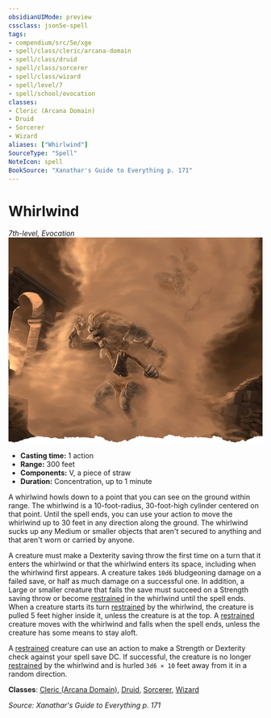 ```yaml
---
obsidianUIMode: preview
cssclass: json5e-spell
tags:
- compendium/src/5e/xge
- spell/class/cleric/arcana-domain
- spell/class/druid
- spell/class/sorcerer
- spell/class/wizard
- spell/level/7
- spell/school/evocation
classes:
- Cleric (Arcana Domain)
- Druid
- Sorcerer
- Wizard
aliases: ["Whirlwind"]
SourceType: "Spell"
NoteIcon: spell
BookSource: "Xanathar's Guide to Everything p. 171"
---
```

# Whirlwind
*7th-level, Evocation*  
![](https://raw.githubusercontent.com/5etools-mirror-2/5etools-img/main/spells/XGE/Whirlwind.webp#right)  

- **Casting time:** 1 action
- **Range:** 300 feet
- **Components:** V, a piece of straw
- **Duration:** Concentration, up to 1 minute

A whirlwind howls down to a point that you can see on the ground within range. The whirlwind is a 10-foot-radius, 30-foot-high cylinder centered on that point. Until the spell ends, you can use your action to move the whirlwind up to 30 feet in any direction along the ground. The whirlwind sucks up any Medium or smaller objects that aren't secured to anything and that aren't worn or carried by anyone.

A creature must make a Dexterity saving throw the first time on a turn that it enters the whirlwind or that the whirlwind enters its space, including when the whirlwind first appears. A creature takes `10d6` bludgeoning damage on a failed save, or half as much damage on a successful one. In addition, a Large or smaller creature that fails the save must succeed on a Strength saving throw or become [restrained](/2-Mechanics/CLI/rules/conditions.md#restrained) in the whirlwind until the spell ends. When a creature starts its turn [restrained](/2-Mechanics/CLI/rules/conditions.md#restrained) by the whirlwind, the creature is pulled 5 feet higher inside it, unless the creature is at the top. A [restrained](/2-Mechanics/CLI/rules/conditions.md#restrained) creature moves with the whirlwind and falls when the spell ends, unless the creature has some means to stay aloft.

A [restrained](/2-Mechanics/CLI/rules/conditions.md#restrained) creature can use an action to make a Strength or Dexterity check against your spell save DC. If successful, the creature is no longer [restrained](/2-Mechanics/CLI/rules/conditions.md#restrained) by the whirlwind and is hurled `3d6 × 10` feet away from it in a random direction.

**Classes**: [Cleric (Arcana Domain)](/2-Mechanics/CLI/classes/cleric-arcana-domain-scag.md), [Druid](/2-Mechanics/CLI/classes/druid.md), [Sorcerer](/2-Mechanics/CLI/classes/sorcerer.md), [Wizard](/2-Mechanics/CLI/classes/wizard.md)

*Source: Xanathar's Guide to Everything p. 171*